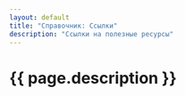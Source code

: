 ```yaml
---
layout: default
title: "Справочник: Ссылки"
description: "Ссылки на полезные ресурсы"
---
```

# {{ page.description }}
